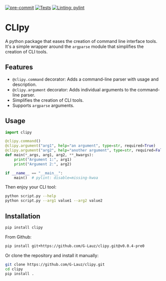 [![pre-commit](https://img.shields.io/badge/pre--commit-enabled-brightgreen?logo=pre-commit)](https://github.com/pre-commit/pre-commit)
[![Tests](https://github.com/G-Lauz/python-project-template/actions/workflows/test.yml/badge.svg)](https://github.com/G-Lauz/python-project-template/actions/workflows/test.yml)
[![Linting: pylint](https://img.shields.io/badge/linting-pylint-yellowgreen)](https://github.com/PyCQA/pylint)

# CLIpy
A python package that eases the creation of command line interface tools. It's a simple wrapper around the `argparse` module that simplifies the creation of CLI tools.

## Features

- `@clipy.command` decorator: Adds a command-line parser with usage and description.
- `@clipy.argument` decorator: Adds individual arguments to the command-line parser.
- Simplifies the creation of CLI tools.
- Supports `argparse` arguments.

## Usage

```python
import clipy

@clipy.command()
@clipy.argument("arg1", help="an argument", type=str, required=True)
@clipy.argument("arg2", help="another argument", type=str, required=False)
def main(*_args, arg1, arg2, **_kwargs):
    print("Argument 1:", arg1)
    print("Argument 2:", arg2)

if __name__ == "__main__":
    main()  # pylint: disable=missing-kwoa
```

Then enjoy your CLI tool:

```bash
python script.py --help
python script.py --arg1 value1 --arg2 value2
```

## Installation
```bash
pip install clipy
```
From Github:
```bash
pip install git+https://github.com/G-Lauz/clipy.git@v0.0.4-pre0
```

Or clone the repository and install it manually:
```bash
git clone https://github.com/G-Lauz/clipy.git
cd clipy
pip install .
```
